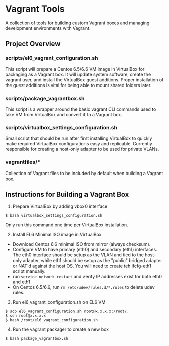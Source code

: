 # Vagrant Tools

A collection of tools for building custom Vagrant boxes and managing development environments with Vagrant.

## Project Overview

### scripts/el6_vagrant_configuration.sh

This script will prepare a Centos 6.5/6.6 VM image in VirtualBox for
packaging as a Vagrant box. It will update system software, create 
the vagrant user, and install the VirtualBox guest additions. Proper 
installation of the guest additions is vital for being able to mount 
shared folders later.

### scripts/package_vagrantbox.sh

This script is a wrapper around the basic vagrant CLI commands used to take 
VM from VirtualBox and convert it to a Vagrant box.

### scripts/virtualbox_settings_configuration.sh

Small script that should be run after first installing VirtualBox to quickly
make required VirtualBox configurations easy and replicable. Currently 
responsible for creating a host-only adapter to be used for private VLANs.

### vagrantfiles/*

Collection of Vagrant files to be included by default when building a Vagrant
box.

## Instructions for Building a Vagrant Box 

1. Prepare VirtualBox by adding vbox0 interface

```shell
$ bash virtualbox_settings_configuration.sh
```

Only run this command one time per VirtualBox installation.

2. Install EL6 Minimal ISO image in VirtualBox

  * Download Centos 6.6 minimal ISO from mirror (always checksum).
  * Configure VM to have primary (eth0) and secondary (eth1) interfaces. 
The eth0 interface should be setup as the VLAN and tied to the host-only
adapter, while eth1 should be setup as the "public" bridged adapter or 
NAT'd against the host OS. You will need to create teh ifcfg-eth1 script
manually.
  * run `service network restart` and verify IP addresses exist for both eth0 and eth1
  * On Centos 6.5/6.6, run `rm /etc/udev/rules.d/*.rules` to delete udev rules.

3. Run el6_vagrant_configuration.sh on EL6 VM

```shell
$ scp el6_vagrant_configuration.sh root@x.x.x.x:/root/.
$ ssh root@x.x.x.x
$ bash /root/el6_vagrant_configuration.sh
```

4. Run the vagrant packager to create a new box

```shell
$ bash package_vagrantbox.sh 
```
